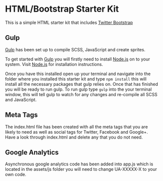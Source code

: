HTML/Bootstrap Starter Kit
=================

This is a simple HTML starter kit that includes [Twitter Bootstrap](http://getbootstrap.com)

## Gulp
[Gulp](http://gulpjs.com) has been set up to compile SCSS, JavaScript and create sprites.

To get started with [Gulp](http://gulpjs.com) you will firstly need to install [Node.js](http://nodejs.org/download/)
on to your system. Visit [Node.js](http://nodejs.org/download/) for installation instructions.

Once you have this installed open up your terminal and navigate into the folder where you installed this starter
kit and type ```npm install``` this will install all the necessary packages that gulp relies on. Once that has finished you will be ready to run gulp.
To run gulp type ```gulp``` into the your terminal window, this will tell gulp to watch for any changes and re-compile all SCSS and JavaScript.

## Meta Tags
The index.html file has been created with all the meta tags that you are likely
to need as well as social tags for Twitter, Facebook and Google+. Have a look through index.html
and delete any that you do not need.

## Google Analytics
Asynchronous google analytics code has been added into app.js which is located in the assets/js folder
you will need to change UA-XXXXX-X to your own code.
